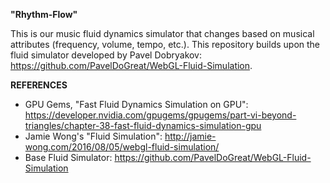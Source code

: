 **"Rhythm-Flow"**

This is our music fluid dynamics simulator that changes based on musical attributes (frequency, volume, tempo, etc.). This repository builds upon the fluid simulator developed by Pavel Dobryakov: https://github.com/PavelDoGreat/WebGL-Fluid-Simulation. 


**REFERENCES**

-  GPU Gems, "Fast Fluid Dynamics Simulation on GPU": https://developer.nvidia.com/gpugems/gpugems/part-vi-beyond-triangles/chapter-38-fast-fluid-dynamics-simulation-gpu
-  Jamie Wong's "Fluid Simulation": http://jamie-wong.com/2016/08/05/webgl-fluid-simulation/
- Base Fluid Simulator: https://github.com/PavelDoGreat/WebGL-Fluid-Simulation
